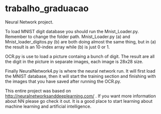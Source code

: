 # trabalho_graduacao

Neural Network project.


To load MNIST digit database you should run the Mnist_Loader.py. Remember to change the folder path.
Mnist_Loader.py (a) and Mnist_loader_digitos.py (b) are both doing almost the same thing, but in (a) the result is an 10-index array while (b) is just 0 or 1.

OCR.py is use to load a picture containg a bunch of digit. The result are all the digit in the picture in separate images, each image is 28x28 size.

Finally NeuralNetwork4.py is where the neural network run. It will first load the MNIST database, then it will start the training section and finishing with the images that you have saved after running the OCR.py.


This entire project was based on http://neuralnetworksanddeeplearning.com/ . If you want more information about NN please go check it out. It is a good place to start learning about machine learning and artificial intelligence.
